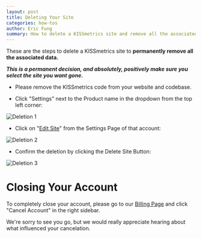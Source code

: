 ```yaml
---
layout: post
title: Deleting Your Site
categories: how-tos
author: Eric Fung
summary: How to delete a KISSmetrics site and remove all the associated data.
---
```

These are the steps to delete a KISSmetrics site to **permanently remove all the associated data.**

***This is a permanent decision, and absolutely, positively make sure you select the site you want gone.***

* Please remove the KISSmetrics code from your website and codebase.

* Click "Settings" next to the Product name in the dropdown from the top left corner: 

![Deletion 1][screenshot-1]

* Click on "[Edit Site][edit-site]" from the Settings Page of that account:

![Deletion 2][screenshot-2]

* Confirm the deletion by clicking the Delete Site Button:

![Deletion 3][screenshot-3]

# Closing Your Account

To completely close your account, please go to our [Billing Page][billing] and click "Cancel Account" in the right sidebar.

We're sorry to see you go, but we would really appreciate hearing about what influenced your cancelation.

[screenshot-1]: https://s3.amazonaws.com/kissmetrics-support-files/assets/how-tos/delete-site/delete-site-1.jpg
[screenshot-2]: https://s3.amazonaws.com/kissmetrics-support-files/assets/how-tos/delete-site/delete-site-2.jpg
[screenshot-3]: https://s3.amazonaws.com/kissmetrics-support-files/assets/how-tos/delete-site/delete-site-3.jpg
[edit-site]: https://www.kissmetrics.com/product.edit

[billing]: https://www.kissmetrics.com/pay
